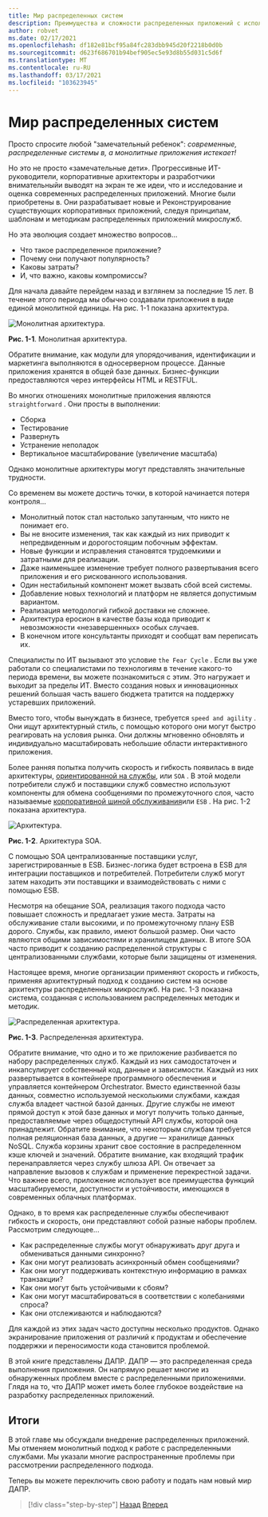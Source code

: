 ```yaml
---
title: Мир распределенных систем
description: Преимущества и сложности распределенных приложений с использованием монолитных и SOA-подходов.
author: robvet
ms.date: 02/17/2021
ms.openlocfilehash: df182e81bcf95a84fc283dbb945d20f2218b0d0b
ms.sourcegitcommit: d623f686701b94bef905ec5e93d8b55d031c5d6f
ms.translationtype: MT
ms.contentlocale: ru-RU
ms.lasthandoff: 03/17/2021
ms.locfileid: "103623945"
---
```

# <a name="the-world-is-distributed"></a>Мир распределенных систем

Просто спросите любой "замечательный ребенок": *современные, распределенные системы в, а монолитные приложения истекает!*

Но это не просто «замечательные дети». Прогрессивные ИТ-руководители, корпоративные архитекторы и разработчики внимательныйи выводят на экран те же идеи, что и исследование и оценка современных распределенных приложений. Многие были приобретены в. Они разрабатывает новые и Реконструирование существующих корпоративных приложений, следуя принципам, шаблонам и методикам распределенных приложений микрослужб.

Но эта эволюция создает множество вопросов...

- Что такое распределенное приложение?
- Почему они получают популярность?
- Каковы затраты?
- И, что важно, каковы компромиссы?

Для начала давайте перейдем назад и взглянем за последние 15 лет. В течение этого периода мы обычно создавали приложения в виде единой монолитной единицы. На рис. 1-1 показана архитектура.

![Монолитная архитектура.](./media/the-world-is-distributed/monolithic-design.png)

**Рис. 1-1**. Монолитная архитектура.

Обратите внимание, как модули для упорядочивания, идентификации и маркетинга выполняются в односерверном процессе. Данные приложения хранятся в общей базе данных. Бизнес-функции предоставляются через интерфейсы HTML и RESTFUL.

Во многих отношениях монолитные приложения являются `straightforward` . Они просты в выполнении:

- Сборка
- Тестирование
- Развернуть
- Устранение неполадок
- Вертикальное масштабирование (увеличение масштаба)

Однако монолитные архитектуры могут представлять значительные трудности.

Со временем вы можете достичь точки, в которой начинается потеря контроля...

- Монолитный поток стал настолько запутанным, что никто не понимает его.
- Вы не вносите изменения, так как каждый из них приводит к непредвиденным и дорогостоящим побочным эффектам.
- Новые функции и исправления становятся трудоемкими и затратными для реализации.
- Даже наименьшее изменение требует полного развертывания всего приложения и его рискованного использования.
- Один нестабильный компонент может вызвать сбой всей системы.
- Добавление новых технологий и платформ не является допустимым вариантом.
- Реализация методологий гибкой доставки не сложнее.
- Архитектура еросион в качестве базы кода приводит к невозможности «незавершенных» особых случаев.
- В конечном итоге консультанты приходят и сообщат вам переписать их.

Специалисты по ИТ вызывают это условие `the Fear Cycle` . Если вы уже работали со специалистами по технологиям в течение какого-то периода времени, вы можете познакомиться с этим. Это нагружает и выходит за пределы ИТ. Вместо создания новых и инновационных решений большая часть вашего бюджета тратится на поддержку устаревших приложений.

Вместо того, чтобы вынуждать в бизнесе, требуется `speed and agility` . Они ищут архитектурный стиль, с помощью которого они могут быстро реагировать на условия рынка. Они должны мгновенно обновлять и индивидуально масштабировать небольшие области интерактивного приложения.

Более ранняя попытка получить скорость и гибкость появилась в виде архитектуры, [ориентированной на службы](https://en.wikipedia.org/wiki/Service-oriented_architecture), или `SOA` . В этой модели потребители служб и поставщики служб совместно используют компоненты для обмена сообщениями по промежуточного слоя, часто называемые [корпоративной шиной обслуживания](https://en.wikipedia.org/wiki/Enterprise_service_bus)или `ESB` . На рис. 1-2 показана архитектура.

![Архитектура.](./media/the-world-is-distributed/soa-basic.png)

**Рис. 1-2**. Архитектура SOA.

С помощью SOA централизованные поставщики услуг, зарегистрированные в ESB. Бизнес-логика будет встроена в ESB для интеграции поставщиков и потребителей. Потребители служб могут затем находить эти поставщики и взаимодействовать с ними с помощью ESB.

Несмотря на обещание SOA, реализация такого подхода часто повышает сложность и предлагает узкие места. Затраты на обслуживание стали высокими, и по промежуточному плану ESB дорого. Службы, как правило, имеют большой размер. Они часто являются общими зависимостями и хранилищем данных. В итоге SOA часто приводит к созданию распределенной структуры с централизованными службами, которые были защищены от изменения.

Настоящее время, многие организации применяют скорость и гибкость, применяя архитектурный подход к созданию систем на основе архитектуры распределенных микрослужб. На рис. 1-3 показана система, созданная с использованием распределенных методик и методик.

![Распределенная архитектура.](./media/the-world-is-distributed/distributed-design.png)

**Рис. 1-3**. Распределенная архитектура.

Обратите внимание, что одно и то же приложение разбивается по набору распределенных служб. Каждый из них самодостаточен и инкапсулирует собственный код, данные и зависимости. Каждый из них развертывается в контейнере программного обеспечения и управляется контейнером Orchestrator. Вместо единственной базы данных, совместно используемой несколькими службами, каждая служба владеет частной базой данных. Другие службы не имеют прямой доступ к этой базе данных и могут получить только данные, предоставляемые через общедоступный API службы, которой она принадлежит. Обратите внимание, что некоторым службам требуется полная реляционная база данных, а другие — хранилище данных NoSQL. Служба корзины хранит свое состояние в распределенном кэше ключей и значений. Обратите внимание, как входящий трафик перенаправляется через службу шлюза API. Он отвечает за направление вызовов к службам и применение перекрестной задачи. Что важнее всего, приложение использует все преимущества функций масштабируемости, доступности и устойчивости, имеющихся в современных облачных платформах.

Однако, в то время как распределенные службы обеспечивают гибкость и скорость, они представляют собой разные наборы проблем. Рассмотрим следующее...

- Как распределенные службы могут обнаруживать друг друга и обмениваться данными синхронно?
- Как они могут реализовать асинхронный обмен сообщениями?
- Как они могут поддерживать контекстную информацию в рамках транзакции?
- Как они могут быть устойчивыми к сбоям?
- Как они могут масштабироваться в соответствии с колебаниями спроса?
- Как они отслеживаются и наблюдаются?

Для каждой из этих задач часто доступны несколько продуктов. Однако экранирование приложения от различий к продуктам и обеспечение поддержки и переносимости кода становится проблемой.

В этой книге представлены ДАПР. ДАПР — это распределенная среда выполнения приложения. Он напрямую решает многие из обнаруженных проблем вместе с распределенными приложениями. Глядя на то, что ДАПР может иметь более глубокое воздействие на разработку распределенных приложений.

## <a name="summary"></a>Итоги

В этой главе мы обсуждали внедрение распределенных приложений. Мы отменяем монолитный подход к работе с распределенными службами. Мы указали многие распространенные проблемы при рассмотрении распределенного подхода.

Теперь вы можете переключить свою работу и подать нам новый мир ДАПР.

>[!div class="step-by-step"]
>[Назад](foreword.md)
>[Вперед](dapr-at-20000-feet.md)
